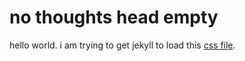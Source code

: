 # no thoughts head empty

hello world. i am trying to get jekyll to load this [css file](css/bib.css).
